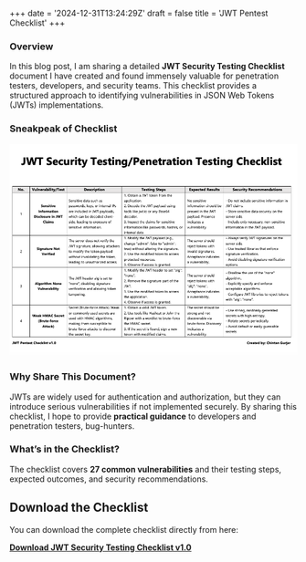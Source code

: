 +++
date = '2024-12-31T13:24:29Z'
draft = false
title = 'JWT Pentest Checklist'
+++

### Overview

In this blog post, I am sharing a detailed **JWT Security Testing Checklist** document I have created and found immensely valuable for penetration testers, developers, and security teams. This checklist provides a structured approach to identifying vulnerabilities in JSON Web Tokens (JWTs) implementations.

### Sneakpeak of Checklist
<center><img src="/images/jwt.png" alt="jwt" width="750"/></center>

### Why Share This Document?

JWTs are widely used for authentication and authorization, but they can introduce serious vulnerabilities if not implemented securely. By sharing this checklist, I hope to provide **practical guidance** to developers and penetration testers, bug-hunters.

### What’s in the Checklist?

The checklist covers **27 common vulnerabilities** and their testing steps, expected outcomes, and security recommendations.

## Download the Checklist

You can download the complete checklist directly from here:

**[Download JWT Security Testing Checklist v1.0](/files/jwt-pentest.pdf)**
